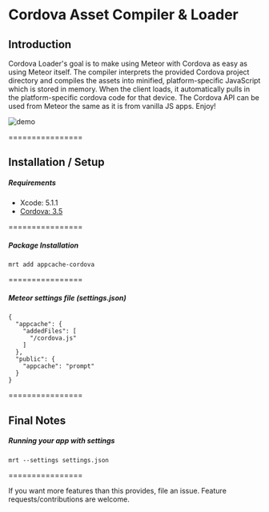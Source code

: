 Cordova Asset Compiler & Loader
================

## Introduction

Cordova Loader's goal is to make using Meteor with Cordova as easy as using Meteor itself. The compiler interprets the provided Cordova project directory and compiles the assets into minified, platform-specific JavaScript which is stored in memory. When the client loads, it automatically pulls in the platform-specific cordova code for that device. The Cordova API can be used from Meteor the same as it is from vanilla JS apps. Enjoy!

![demo](http://cl.ly/image/3H2w3J0x3S29/Image%202014-07-07%20at%2011.38.37%20PM.png)

================

## Installation / Setup

##### Requirements
* Xcode: 5.1.1
* [Cordova: 3.5](http://cordova.apache.org/)

================

##### Package Installation
````
mrt add appcache-cordova
````
================

##### Meteor settings file (settings.json)
````
{
  "appcache": {
    "addedFiles": [
      "/cordova.js"
    ]
  },
  "public": {
    "appcache": "prompt"
  }
}
````
================

## Final Notes

##### Running your app with settings
````
mrt --settings settings.json
````
================

If you want more features than this provides, file an issue. Feature requests/contributions are welcome.
